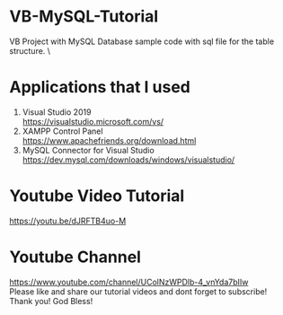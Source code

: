 # VB-MySQL-Tutorial
VB Project with MySQL Database sample code with sql file for the table structure. \

# Applications that I used
1. Visual Studio 2019 \
https://visualstudio.microsoft.com/vs/ 
2. XAMPP Control Panel \
https://www.apachefriends.org/download.html 
3. MySQL Connector for Visual Studio \
https://dev.mysql.com/downloads/windows/visualstudio/ 

# Youtube Video Tutorial
https://youtu.be/dJRFTB4uo-M

# Youtube Channel 
https://www.youtube.com/channel/UColNzWPDlb-4_vnYda7bIIw \
Please like and share our tutorial videos and dont forget to subscribe! \
Thank you! God Bless! 


